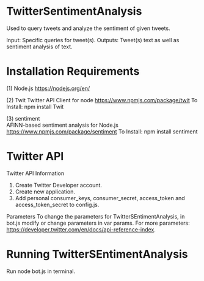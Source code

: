 # TwitterSentimentAnalysis

Used to query tweets and analyze the sentiment of given tweets.

Input: Specific queries for tweet(s).
Outputs: Tweet(s) text as well as sentiment analysis of text.

# Installation Requirements

(1) Node.js
https://nodejs.org/en/

(2) Twit
Twitter API Client for node
https://www.npmjs.com/package/twit
To Install: npm install Twit

(3) sentiment  
AFINN-based sentiment analysis for Node.js
https://www.npmjs.com/package/sentiment
To Install: npm install sentiment


# Twitter API

Twitter API Information
1. Create Twitter Developer account.
2. Create new application.
3. Add personal consumer_keys, consumer_secret, access_token and access_token_secret
to config.js.

Parameters
To change the parameters for TwitterSEntimentAnalysis, in bot.js modify or change parameters in var params.
For more parameters: https://developer.twitter.com/en/docs/api-reference-index.

# Running TwitterSEntimentAnalysis

Run node bot.js in terminal.
